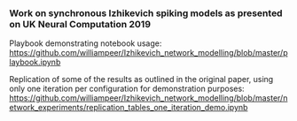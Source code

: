 ### Work on synchronous Izhikevich spiking models as presented on UK Neural Computation 2019

Playbook demonstrating notebook usage: https://github.com/williampeer/Izhikevich_network_modelling/blob/master/playbook.ipynb

Replication of some of the results as outlined in the original paper, using only one iteration per configuration for demonstration purposes: https://github.com/williampeer/Izhikevich_network_modelling/blob/master/network_experiments/replication_tables_one_iteration_demo.ipynb
